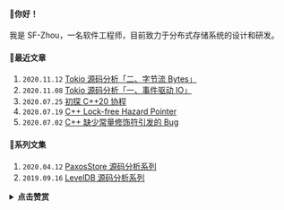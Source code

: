 #### 👋你好！
我是 SF-Zhou，一名软件工程师，目前致力于分布式存储系统的设计和研发。

#### 📝最近文章
1. `2020.11.12` [Tokio 源码分析「二、字节流 Bytes」](https://sf-zhou.github.io/tokio/tokio_02_bytes.html)
1. `2020.11.08` [Tokio 源码分析「一、事件驱动 IO」](https://sf-zhou.github.io/tokio/tokio_01_mio.html)
1. `2020.07.25` [初探 C++20 协程](https://sf-zhou.github.io/coroutine/cpp_20_coroutines.html)
1. `2020.07.19` [C++ Lock-free Hazard Pointer](https://sf-zhou.github.io/programming/hazard_pointer.html)
1. `2020.07.02` [C++ 缺少常量修饰符引发的 Bug](https://sf-zhou.github.io/programming/cpp_string_copy_on_write.html)

#### 📘系列文集
1. `2020.04.12` [PaxosStore 源码分析系列](https://sf-zhou.github.io/#/Paxos)
2. `2019.09.16` [LevelDB 源码分析系列](https://sf-zhou.github.io/#/LevelDB)

<details><summary><b>点击赞赏</b></summary>
<img src="https://sf-zhou.github.io/images/7a47ef557efa4f3cf3068a6c758c7d4c.jpg" alt="微信赞赏" width="384">
<p>微信订阅号，更新稳定版博文，欢迎关注</p>
<img src="https://sf-zhou.github.io/images/7f75649aa5186dfbf98ba231dbe1ad06.png" alt="微信订阅号" width="384">
</details>
